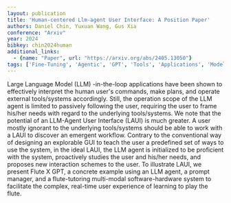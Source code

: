 ```yaml
---
layout: publication
title: 'Human-centered Llm-agent User Interface: A Position Paper'
authors: Daniel Chin, Yuxuan Wang, Gus Xia
conference: "Arxiv"
year: 2024
bibkey: chin2024human
additional_links:
  - {name: "Paper", url: "https://arxiv.org/abs/2405.13050"}
tags: ['Fine-Tuning', 'Agentic', 'GPT', 'Tools', 'Applications', 'Model Architecture', 'Reinforcement Learning', 'Prompting']
---
```

Large Language Model (LLM) -in-the-loop applications have been shown to
effectively interpret the human user's commands, make plans, and operate
external tools/systems accordingly. Still, the operation scope of the LLM agent
is limited to passively following the user, requiring the user to frame his/her
needs with regard to the underlying tools/systems. We note that the potential
of an LLM-Agent User Interface (LAUI) is much greater. A user mostly ignorant
to the underlying tools/systems should be able to work with a LAUI to discover
an emergent workflow. Contrary to the conventional way of designing an
explorable GUI to teach the user a predefined set of ways to use the system, in
the ideal LAUI, the LLM agent is initialized to be proficient with the system,
proactively studies the user and his/her needs, and proposes new interaction
schemes to the user. To illustrate LAUI, we present Flute X GPT, a concrete
example using an LLM agent, a prompt manager, and a flute-tutoring multi-modal
software-hardware system to facilitate the complex, real-time user experience
of learning to play the flute.
